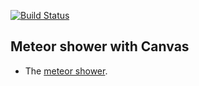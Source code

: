 [![Build Status](https://travis-ci.org/Williammer/meteor-shower.svg?branch=master)](https://travis-ci.org/Williammer/meteor-shower)


## Meteor shower with Canvas

- The [meteor shower](https://williammer.github.io/meteor-shower/meteorShower.html).
